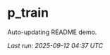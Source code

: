 # p_train

Auto-updating README demo.

<!--START_SECTION:status-->
_Last run: 2025-09-12 04:37 UTC_
<!--END_SECTION:status-->
















































































































































































































































































































































































































































































